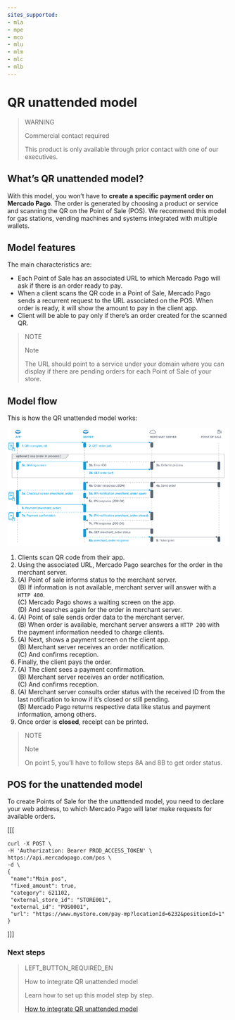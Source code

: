 ```yaml
---
sites_supported:
- mla
- mpe
- mco
- mlu
- mlm
- mlc
- mlb
---
```


# QR unattended model

> WARNING
>
> Commercial contact required
>
> This product is only available through prior contact with one of our executives.


## What’s QR unattended model?

With this model, you won’t have to **create a specific payment order on Mercado Pago**. The order is generated by choosing a product or service and scanning the QR on the Point of Sale (POS).
We recommend this model for gas stations, vending machines and systems integrated with multiple wallets.

## Model features

The main characteristics are:

- Each Point of Sale has an associated URL to which Mercado Pago will ask if there is an order ready to pay.
- When a client scans the QR code in a Point of Sale, Mercado Pago sends a recurrent request to the URL associated on the POS. When order is ready, it will show the amount to pay in the client app. 
- Client will be able to pay only if there’s an order created for the scanned QR. 

> NOTE
> 
> Note
> 
> The URL should point to a service under your domain where you can display if there are pending orders for each Point of Sale of your store.

## Model flow

This is how the QR unattended model works:

![Flujo de pago en punto de venta QR Mercado Pago](/images/mobile/qr-gas-station-flow.en.png)

1. Clients scan QR code from their app. 
2. Using the associated URL, Mercado Pago searches for the order in the merchant server.
3. (A) Point of sale informs status to the merchant server. <br/>
(B) If information is not available, merchant server will answer with a `HTTP 400`.<br/>
(C) Mercado Pago shows a waiting screen on the app.<br/>
(D) And searches again for the order in merchant server. 
4. (A) Point of sale sends order data to the merchant server.<br/> 
(B) When order is available, merchant server answers a  `HTTP 200` with the payment information needed to charge clients.
5. (A) Next, shows a payment screen on the client app. <br/>
(B) Merchant server receives an order notification.<br/>
(C) And confirms reception.
6. Finally, the client pays the order.
7. (A) The client sees a payment confirmation.<br/>
(B) Merchant server receives an order notification.<br/>
(C) And confirms reception.
8. (A) Merchant server consults order status with the received ID from the last notification to know if it’s closed or still pending.<br/>
(B) Mercado Pago returns respective data like status and payment information, among others. 
9. Once order is **closed**, receipt can be printed.

> NOTE
> 
> Note
> 
> On point 5, you’ll have to follow steps 8A and 8B to get order status.

## POS for the unattended model

To create Points of Sale for the the unattended model, you need to declare your web address, to which Mercado Pago will later make requests for available orders.

[[[
 ```curl
curl -X POST \
-H 'Authorization: Bearer PROD_ACCESS_TOKEN' \
https://api.mercadopago.com/pos \
-d \
{
  "name":"Main pos", 
  "fixed_amount": true,
  "category": 621102,
  "external_store_id": "STORE001",
  "external_id": "POS0001",
  "url": "https://www.mystore.com/pay-mp?locationId=6232&positionId=1"
}
```
]]]


### Next steps


> LEFT_BUTTON_REQUIRED_EN
>
> How to integrate QR unattended model
>
> Learn how to set up this model step by step.
>
> [How to integrate QR unattended model](https://www.mercadopago[FAKER][URL][DOMAIN]/developers/en/docs/qr-code/qr-unattended/qr-unattended-part-b)
